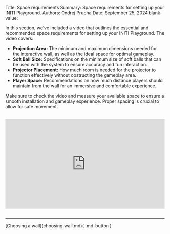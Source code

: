 Title:   Space requirements
Summary: Space requirements for setting up your INITI Playground. 
Authors: Ondrej Prucha
Date:    September 25, 2024
blank-value:


In this section, we’ve included a video that outlines the essential and recommended space requirements for setting up your INITI Playground. The video covers:

- **Projection Area:** The minimum and maximum dimensions needed for the interactive wall, as well as the ideal space for optimal gameplay.
- **Soft Ball Size:** Specifications on the minimum size of soft balls that can be used with the system to ensure accuracy and fun interaction.
- **Projector Placement:** How much room is needed for the projector to function effectively without obstructing the gameplay area.
- **Player Space:** Recommendations on how much distance players should maintain from the wall for an immersive and comfortable experience.

Make sure to check the video and measure your available space to ensure a smooth installation and gameplay experience. Proper spacing is crucial to allow for safe movement.



<br />
<div class="center imageWidth" markdown>
<div style="padding:56.25% 0 0 0;position:relative;">
<iframe src="https://player.vimeo.com/video/796039559?h=475053f844&amp;badge=0&amp;autopause=0&amp;player_id=0&amp;app_id=58479" frameborder="0" allow="autoplay; fullscreen; picture-in-picture; clipboard-write" style="position:absolute;top:0;left:0;width:100%;height:100%;" title="INITI Playground - Basic dimensions"></iframe></div>
<script src="https://player.vimeo.com/api/player.js"></script>
</div>

<br />

----


<div class="center" markdown>
[Choosing a wall](choosing-wall.md){ .md-button }
</div>

<br />